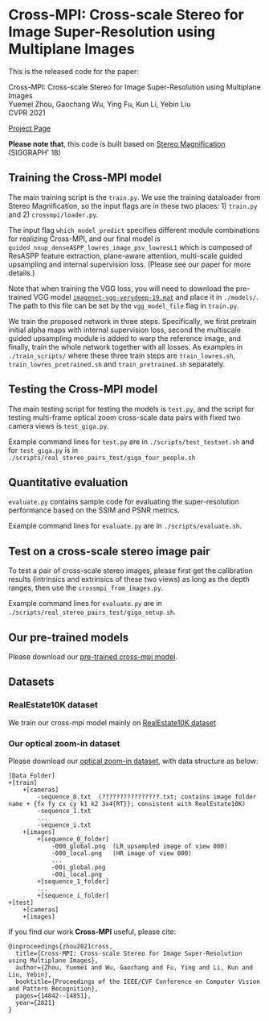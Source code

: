 # Cross-MPI: Cross-scale Stereo for Image Super-Resolution using Multiplane Images

This is the released code for the paper:

Cross-MPI: Cross-scale Stereo for Image Super-Resolution using Multiplane Images\
Yuemei Zhou, Gaochang Wu, Ying Fu, Kun Li, Yebin Liu\
CVPR 2021 

[Project Page](http://www.liuyebin.com/crossMPI/crossMPI.html)

**Please note that**, this code is built based on [Stereo Magnification](https://github.com/google/stereo-magnification) (SIGGRAPH' 18)


## Training the Cross-MPI model

The main training script is the `train.py`. We use the training dataloader from 
Stereo Magnification, so the input flags are in these two places: 1) `train.py` and 2) `crossmpi/loader.py`.

The input flag `which_model_predict` specifies different module combinations for 
realizing Cross-MPI, and our final model is `guided_nnup_denseASPP_lowres_image_psv_lowresL1`
 which is composed of ResASPP feature extraction, plane-aware attention, 
multi-scale guided upsampling and internal supervision loss. (Please see our paper 
for more details.)

Note that when training the VGG loss, you will need to download the pre-trained VGG model
[`imagenet-vgg-verydeep-19.mat`](http://www.vlfeat.org/matconvnet/pretrained/#downloading-the-pre-trained-models) and 
place it in `./models/`. The path to this file can be set by the `vgg_model_file` flag
in `train.py`.

We train the proposed network in three steps. Specifically, we first pretrain initial
alpha maps with internal supervision loss, second the multiscale guided upsampling module 
is added to warp the reference image, and finally, train the whole network together
with all losses. As examples in `./train_scripts/` where these three train steps are 
`train_lowres.sh`, `train_lowres_pretrained.sh` and `train_pretrained.sh` separately.

## Testing the Cross-MPI model

The main testing script for testing the models is `test.py`, and the script for testing multi-frame 
optical zoom cross-scale data pairs with fixed two camera views is `test_giga.py`.

Example command lines for `test.py` are in `./scripts/test_testset.sh` and for `test_giga.py` is in 
`./scripts/real_stereo_pairs_test/giga_four_people.sh`


## Quantitative evaluation

`evaluate.py` contains sample code for evaluating the super-resolution performance
based on the SSIM and PSNR metrics. 

Example command lines for `evaluate.py` are in `./scripts/evaluate.sh`.

## Test on a cross-scale stereo image pair

To test a pair of cross-scale stereo images, please first get the calibration results 
(intrinsics and extrinsics of these two views) as long as the depth ranges, then use the 
`crossmpi_from_images.py`.

Example command lines for `evaluate.py` are in `./scripts/real_stereo_pairs_test/giga_setup.sh`.


## Our pre-trained models

Please download our [pre-trained cross-mpi model](https://drive.google.com/file/d/16Gobd1moYZIAeyQm9HxFhJ6C3EllPebK/view?usp=sharing).


## Datasets

### RealEstate10K dataset
We train our cross-mpi model mainly on [RealEstate10K dataset](https://google.github.io/realestate10k/)

### Our optical zoom-in dataset
Please download our [optical zoom-in dataset](https://drive.google.com/file/d/1KD2rXVq8f5TRsC2jC9u4SxWZWxk1vOH5/view?usp=sharing), 
with data structure as below:
```
[Data Folder]
+[train]
    +[cameras]
        -sequence_0.txt  (????????????????.txt; contains image folder name + {fx fy cx cy k1 k2 3x4{RT}}; consistent with RealEstate10K)
        -sequence_1.txt
        ...
        -sequence_i.txt
    +[images]
        +[sequence_0_folder]
            -000_global.png  (LR_upsampled image of view 000)
            -000_local.png   (HR image of view 000)
            ...
            -00i_global.png
            -00i_local.png
        +[sequence_1_folder]
        ...
        +[sequence_i_folder]
+[test]
    +[cameras]
    +[images]

```




If you find our work **Cross-MPI** useful, please cite:
```
@inproceedings{zhou2021cross,
  title={Cross-MPI: Cross-scale Stereo for Image Super-Resolution using Multiplane Images},
  author={Zhou, Yuemei and Wu, Gaochang and Fu, Ying and Li, Kun and Liu, Yebin},
  booktitle={Proceedings of the IEEE/CVF Conference on Computer Vision and Pattern Recognition},
  pages={14842--14851},
  year={2021}
}
```
